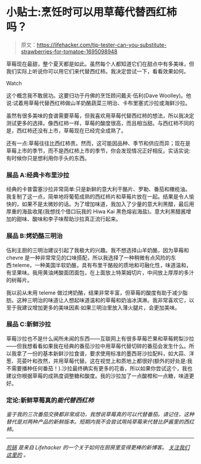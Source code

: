 # 小贴士:烹饪时可以用草莓代替西红柿吗？

> 原文：<https://lifehacker.com/tip-tester-can-you-substitute-strawberries-for-tomatoe-1695098948>

草莓现在最甜，整个夏天都是如此。虽然每个人都知道它们在甜点中有多美味，但我们实际上听说你可以用它们来代替西红柿。我决定尝试一下，看看效果如何。

Watch

这个概念我不敢居功。这要归功于丹佛的烹饪顾问戴夫·伍利(Dave Woolley)。他说:试着用草莓代替西红柿做山羊奶酪蔬菜三明治、卡布里塞式沙拉或海鲜沙拉。

虽然有很多美味的食谱需要草莓，但我喜欢用草莓代替西红柿的想法，所以我决定测试更多的选择。像西红柿一样，草莓的酸度很高，而且相当甜。与西红柿不同的是，西红柿还没有上市，草莓现在已经完全成熟了。

还有一点:草莓往往比西红柿贵。然而，这可能因品种、季节和供应而异；现在是草莓上市的季节，而不是西红柿上市的季节，你会发现情况正好相反。实话实说:有时候你只是想利用你手头的东西。

### **展品 A:经典卡布里沙拉**

经典的卡普雷塞沙拉非常简单:只是新鲜的意大利干酪片、罗勒、番茄和橄榄油。我复制了这一点，简单地将葡萄成熟的西红柿片和草莓片放在一起。结果是令人愉快的，如果不是太微妙的话。为了增加味道，我加入了少量的意大利黑醋，最后用厚重的海盐收尾(我想找个借口玩我的 Hiwa Kai 黑色熔岩海盐)。意大利黑醋酱增加的甜味、酸味和李子味帮助沙拉真正流行起来。

### **展品 B:烤奶酪三明治**

伍利主厨的三明治建议引起了我极大的兴趣。我不想选择山羊奶酪，因为草莓和 chevre 是一种非常常见的口味搭配，所以我选择了一种稍微有点风险的东西:teleme，一种美国半软奶酪，具有布里干酪般的质地和可融化性，味道温和，有坚果味。我用黄油烤酸面团面包，在上面放上特莱姆切片，中间放上厚厚的多汁的树莓片。

我以前从未用 teleme 做过烤奶酪，结果非常丰富，但草莓的酸度有助于减少脂肪。这种三明治的味道让人想起味道温和的草莓和奶油冰淇淋。我非常喜欢它，以至于我建议增加更多的美味因素:如果三明治里放入薄火腿片，会更加美味。

### **展品 C:新鲜沙拉**

草莓沙拉也不是什么闻所未闻的东西——互联网上有很多草莓芒果和草莓鳄梨沙拉——但我想看看如果我在经典的番茄沙拉中用草莓代替切碎的番茄会发生什么。所以我拿了一份的基本新鲜沙拉食谱，要求使用标准的墨西哥沙拉配料，如大蒜、洋葱、芫荽叶和孜然，并用草莓代替。这在视觉上和质地上都很好(额外的好处是:我不需要播种任何番茄！).沙拉最终确实有更多的花香，所以如果你尝试这个，我也建议你根据草莓的成熟度调整糖和酸度。我的沙拉加了一点酸橙和一点糖，味道更好。

### **定论:新鲜草莓真的*能代替西红柿***

*鉴于我的三次番茄交换都非常成功，我想说草莓真的可以代替番茄。请记住，这种替代是对两种产品的新鲜版本。短期内我不会尝试用炖草莓来代替比萨酱里的西红柿。*

* * *

*[*煎锅*](http://skillet.lifehacker.com) *是来自 Lifehacker 的一个关于如何在厨房里变得更棒的新博客。* [*关注我们这里的*](http://www.twitter.com/skilletLH) *。**